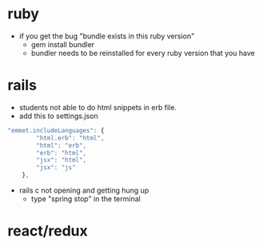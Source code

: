 # ruby 
* if you get the bug "bundle exists in this ruby version" 
    * gem install bundler 
    * bundler needs to be reinstalled for every ruby version that you have 

# rails 
* students not able to do html snippets in erb file.
* add this to settings.json
```javascript
"emmet.includeLanguages": {
        "html.erb": "html",
        "html": "erb",
        "erb": "html",
        "jsx": "html",
        "jsx": "js"
    },
```
* rails c not opening and getting hung up 
    * type "spring stop" in the terminal

# react/redux


